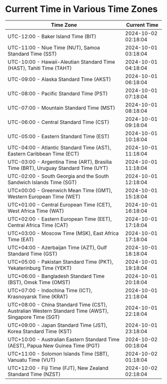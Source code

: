 # Current Time in Various Time Zones

| Time Zone | Current Time |
|-----------|--------------|
| UTC-12:00 - Baker Island Time (BIT) | 2024-10-02 02:18:04 |
| UTC-11:00 - Niue Time (NUT), Samoa Standard Time (SST) | 2024-10-01 03:18:04 |
| UTC-10:00 - Hawaii-Aleutian Standard Time (HAST), Tahiti Time (TAHT) | 2024-10-01 04:18:04 |
| UTC-09:00 - Alaska Standard Time (AKST) | 2024-10-01 06:18:04 |
| UTC-08:00 - Pacific Standard Time (PST) | 2024-10-01 07:18:04 |
| UTC-07:00 - Mountain Standard Time (MST) | 2024-10-01 08:18:04 |
| UTC-06:00 - Central Standard Time (CST) | 2024-10-01 09:18:04 |
| UTC-05:00 - Eastern Standard Time (EST) | 2024-10-01 10:18:04 |
| UTC-04:00 - Atlantic Standard Time (AST), Eastern Caribbean Time (ECT) | 2024-10-01 11:18:04 |
| UTC-03:00 - Argentina Time (ART), Brasília Time (BRT), Uruguay Standard Time (UYT) | 2024-10-01 11:18:04 |
| UTC-02:00 - South Georgia and the South Sandwich Islands Time (SGT) | 2024-10-01 12:18:04 |
| UTC±00:00 - Greenwich Mean Time (GMT), Western European Time (WET) | 2024-10-01 15:18:04 |
| UTC+01:00 - Central European Time (CET), West Africa Time (WAT) | 2024-10-01 16:18:04 |
| UTC+02:00 - Eastern European Time (EET), Central Africa Time (CAT) | 2024-10-01 17:18:04 |
| UTC+03:00 - Moscow Time (MSK), East Africa Time (EAT) | 2024-10-01 17:18:04 |
| UTC+04:00 - Azerbaijan Time (AZT), Gulf Standard Time (GST) | 2024-10-01 18:18:04 |
| UTC+05:00 - Pakistan Standard Time (PKT), Yekaterinburg Time (YEKT) | 2024-10-01 19:18:04 |
| UTC+06:00 - Bangladesh Standard Time (BST), Omsk Time (OMST) | 2024-10-01 20:18:04 |
| UTC+07:00 - Indochina Time (ICT), Krasnoyarsk Time (KRAT) | 2024-10-01 21:18:04 |
| UTC+08:00 - China Standard Time (CST), Australian Western Standard Time (AWST), Singapore Time (SGT) | 2024-10-01 22:18:04 |
| UTC+09:00 - Japan Standard Time (JST), Korea Standard Time (KST) | 2024-10-01 23:18:04 |
| UTC+10:00 - Australian Eastern Standard Time (AEST), Papua New Guinea Time (PGT) | 2024-10-02 00:18:04 |
| UTC+11:00 - Solomon Islands Time (SBT), Vanuatu Time (VUT) | 2024-10-02 01:18:04 |
| UTC+12:00 - Fiji Time (FJT), New Zealand Standard Time (NZST) | 2024-10-02 02:18:04 |
